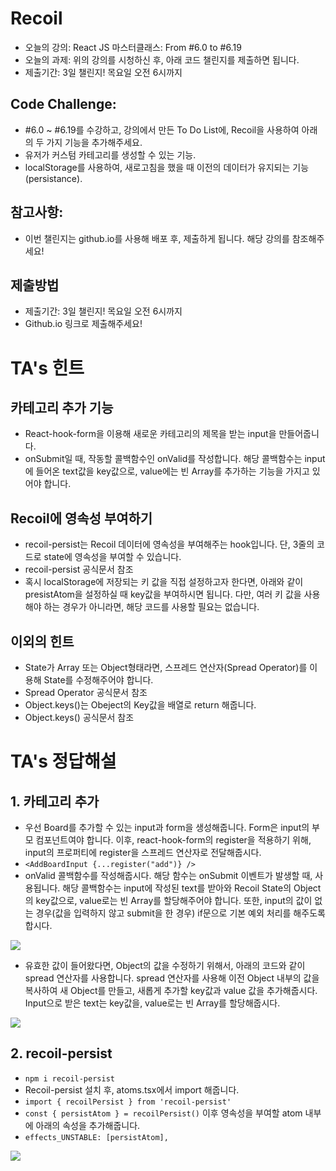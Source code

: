 # Recoil

- 오늘의 강의: React JS 마스터클래스: From #6.0 to #6.19
- 오늘의 과제: 위의 강의를 시청하신 후, 아래 코드 챌린지를 제출하면 됩니다.
- 제출기간: 3일 챌린지! 목요일 오전 6시까지

## Code Challenge:

- #6.0 ~ #6.19를 수강하고, 강의에서 만든 To Do List에, Recoil을 사용하여 아래의 두 가지 기능을 추가해주세요.
- 유저가 커스텀 카테고리를 생성할 수 있는 기능.
- localStorage를 사용하여, 새로고침을 했을 때 이전의 데이터가 유지되는 기능(persistance).

## 참고사항:

- 이번 챌린지는 github.io를 사용해 배포 후, 제출하게 됩니다. 해당 강의를 참조해주세요!

## 제출방법

- 제출기간: 3일 챌린지! 목요일 오전 6시까지
- Github.io 링크로 제출해주세요!

# TA's 힌트

## 카테고리 추가 기능

- React-hook-form을 이용해 새로운 카테고리의 제목을 받는 input을 만들어줍니다.
- onSubmit일 때, 작동할 콜백함수인 onValid를 작성합니다. 해당 콜백함수는 input에 들어온 text값을 key값으로, value에는 빈 Array를 추가하는 기능을 가지고 있어야 합니다.

## Recoil에 영속성 부여하기

- recoil-persist는 Recoil 데이터에 영속성을 부여해주는 hook입니다. 단, 3줄의 코드로 state에 영속성을 부여할 수 있습니다.
- recoil-persist 공식문서 참조
- 혹시 localStorage에 저장되는 키 값을 직접 설정하고자 한다면, 아래와 같이 presistAtom을 설정하실 때 key값을 부여하시면 됩니다. 다만, 여러 키 값을 사용해야 하는 경우가 아니라면, 해당 코드를 사용할 필요는 없습니다.

## 이외의 힌트

- State가 Array 또는 Object형태라면, 스프레드 연산자(Spread Operator)를 이용해 State를 수정해주어야 합니다.
- Spread Operator 공식문서 참조
- Object.keys()는 Obeject의 Key값을 배열로 return 해줍니다.
- Object.keys() 공식문서 참조

# TA's 정답해설

## 1. 카테고리 추가

- 우선 Board를 추가할 수 있는 input과 form을 생성해줍니다. Form은 input의 부모 컴포넌트여야 합니다. 이후, react-hook-form의 register을 적용하기 위해, input의 프로퍼티에 register을 스프레드 연산자로 전달해줍시다.
- `<AddBoardInput {...register("add")} />`
- onValid 콜백함수를 작성해줍시다. 해당 함수는 onSubmit 이벤트가 발생할 때, 사용됩니다. 해당 콜백함수는 input에 작성된 text를 받아와 Recoil State의 Object의 key값으로, value로는 빈 Array를 할당해주어야 합니다. 또한, input의 값이 없는 경우(값을 입력하지 않고 submit을 한 경우) if문으로 기본 예외 처리를 해주도록 합시다.

![](https://i.imgur.com/tDi0PIE.png)

- 유효한 값이 들어왔다면, Object의 값을 수정하기 위해서, 아래의 코드와 같이 spread 연산자를 사용합니다. spread 연산자를 사용해 이전 Object 내부의 값을 복사하여 새 Object를 만들고, 새롭게 추가할 key값과 value 값을 추가해줍시다. Input으로 받은 text는 key값을, value로는 빈 Array를 할당해줍시다.

![](https://i.imgur.com/jTdL45W.png)

## 2. recoil-persist

- `npm i recoil-persist`
- Recoil-persist 설치 후, atoms.tsx에서 import 해줍니다.
- `import { recoilPersist } from 'recoil-persist'`
- `const { persistAtom } = recoilPersist()` 이후 영속성을 부여할 atom 내부에 아래의 속성을 추가해줍니다.
- `effects_UNSTABLE: [persistAtom],`

![](https://i.imgur.com/i4QnkUh.png)
